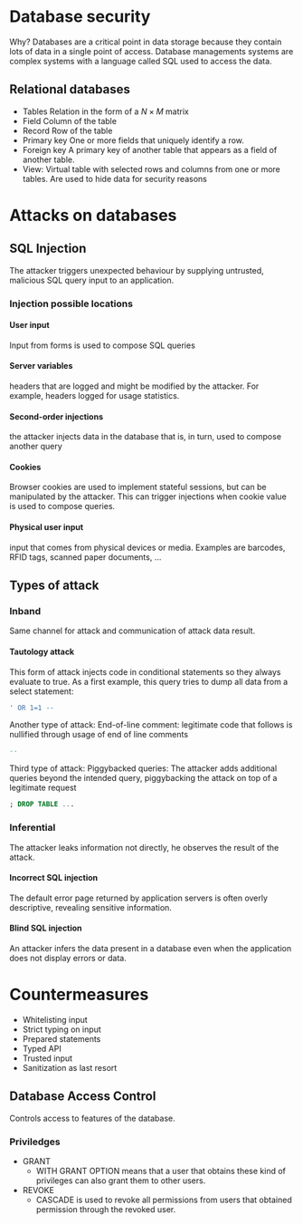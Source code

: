 # Database security
Why? Databases are a critical point in data storage because they contain lots of data in a single point of access.
Database managements systems are complex systems with a language called SQL used to access the data.
## Relational databases
- Tables
  Relation in the form of a $N \times M$ matrix
- Field
  Column of the table
- Record
  Row of the table
- Primary key
  One or more fields that uniquely identify a row.
- Foreign key
  A primary key of another table that appears as a field of another table.
- View:
  Virtual table with selected rows and columns from one or more tables. Are used to hide data for security reasons
# Attacks on databases
## SQL Injection
The attacker triggers unexpected behaviour by supplying untrusted, malicious SQL query input to an application.
### Injection possible locations
#### User input
Input from forms is used to compose SQL queries
#### Server variables 
headers that are logged and might be modified by the attacker. For example, headers
logged for usage statistics.
#### Second-order injections
the attacker injects data in the database that is, in turn, used to compose another query
#### Cookies
Browser cookies are used to implement stateful sessions, but can be manipulated by the attacker. This can trigger injections when cookie value is used to compose queries.
#### Physical user input
input that comes from physical devices or media.
Examples are barcodes, RFID tags, scanned paper documents, $\dots$
## Types of attack
### Inband
Same channel for attack and communication of attack data result.
#### Tautology attack
This form of attack injects code in conditional statements so they always evaluate to true.
As a first example, this query tries to dump all data from a select statement:
```sql
' OR 1=1 --
```
Another type of attack:
End-of-line comment: legitimate code that follows is nullified through usage of end of line comments
```sql
--
```
Third type of attack:
Piggybacked queries: 
The attacker adds additional queries beyond the intended query, piggybacking the attack on top of a legitimate request
```sql
; DROP TABLE ...
```
### Inferential
The attacker leaks information not directly, he observes the result of the attack.
#### Incorrect SQL injection
The default error page returned by application servers is often overly descriptive, revealing sensitive information.
#### Blind SQL injection
An attacker infers the data present in a database even when the application does not display errors or data.
# Countermeasures
- Whitelisting input
- Strict typing on input
- Prepared statements
- Typed API
- Trusted input
- Sanitization as last resort
## Database Access Control
Controls access to features of the database.
### Priviledges
- GRANT
	- WITH GRANT OPTION means that a user that obtains these kind of privileges can also grant them to other users.
- REVOKE
	- CASCADE is used to revoke all permissions  from users that obtained permission through the revoked user.
